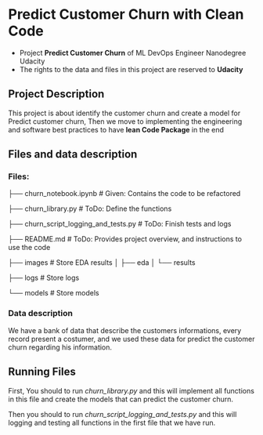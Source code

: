 # Predict Customer Churn with Clean Code

- Project **Predict Customer Churn** of ML DevOps Engineer Nanodegree Udacity
- The rights to the data and files in this project are reserved to **Udacity**

## Project Description
This project is about identify the customer churn and create a model for
Predict customer churn, Then we move to implementing the engineering and
software best practices to have **lean Code Package** in the end

## Files and data description
### Files: 
├── churn_notebook.ipynb # Given: Contains the code to be refactored

├── churn_library.py     # ToDo: Define the functions

├── churn_script_logging_and_tests.py # ToDo: Finish tests and logs

├── README.md            # ToDo: Provides project overview, and instructions to use the code

├── images               # Store EDA results 
│   ├── eda
│   └── results

├── logs				 # Store logs

└── models               # Store models

### Data description
We have a bank of data that describe the customers informations, every record present a costumer, and we used these data for predict the customer churn regarding his information.

## Running Files
First, You should to run *churn_library.py* and this will implement all functions in this file and create the models that can predict the customer churn.

Then you should to run *churn_script_logging_and_tests.py* and this will logging and testing all functions in the first file that we have run.
